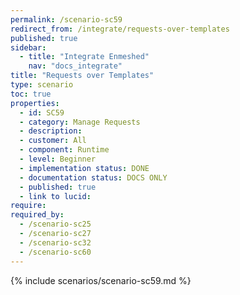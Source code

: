 ```yaml
---
permalink: /scenario-sc59
redirect_from: /integrate/requests-over-templates
published: true
sidebar:
  - title: "Integrate Enmeshed"
    nav: "docs_integrate"
title: "Requests over Templates"
type: scenario
toc: true
properties:
  - id: SC59
  - category: Manage Requests
  - description:
  - customer: All
  - component: Runtime
  - level: Beginner
  - implementation status: DONE
  - documentation status: DOCS ONLY
  - published: true
  - link to lucid:
require:
required_by:
  - /scenario-sc25
  - /scenario-sc27
  - /scenario-sc32
  - /scenario-sc60
---
```


{% include scenarios/scenario-sc59.md %}
